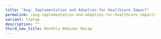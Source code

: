 ```yaml
---
title: "Aug: Implementation and Adoption for Healthcare Impact"
permalink: /aug-implementation-and-adoption-for-healthcare-impact/
variant: tiptap
description: ""
third_nav_title: Monthly Webinar Recap
---
```


